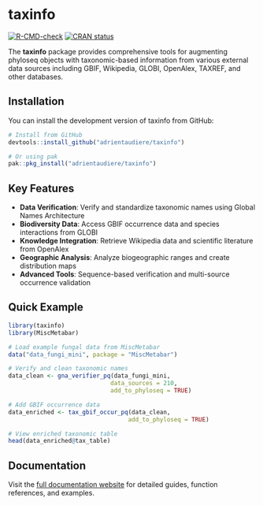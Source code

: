 
# taxinfo

<!-- badges: start -->
[![R-CMD-check](https://github.com/adrientaudiere/taxinfo/workflows/R-CMD-check/badge.svg)](https://github.com/adrientaudiere/taxinfo/actions)
[![CRAN status](https://www.r-project.org/Badges/version/taxinfo)](https://CRAN.R-project.org/package=taxinfo)
<!-- badges: end -->

The **taxinfo** package provides comprehensive tools for augmenting phyloseq objects with taxonomic-based information from various external data sources including GBIF, Wikipedia, GLOBI, OpenAlex, TAXREF, and other databases.

## Installation

You can install the development version of taxinfo from GitHub:

``` r
# Install from GitHub
devtools::install_github("adrientaudiere/taxinfo")

# Or using pak
pak::pkg_install("adrientaudiere/taxinfo")
```

## Key Features

- **Data Verification**: Verify and standardize taxonomic names using Global Names Architecture
- **Biodiversity Data**: Access GBIF occurrence data and species interactions from GLOBI
- **Knowledge Integration**: Retrieve Wikipedia data and scientific literature from OpenAlex
- **Geographic Analysis**: Analyze biogeographic ranges and create distribution maps
- **Advanced Tools**: Sequence-based verification and multi-source occurrence validation

## Quick Example

``` r
library(taxinfo)
library(MiscMetabar)

# Load example fungal data from MiscMetabar
data("data_fungi_mini", package = "MiscMetabar")

# Verify and clean taxonomic names
data_clean <- gna_verifier_pq(data_fungi_mini, 
                             data_sources = 210,
                             add_to_phyloseq = TRUE)

# Add GBIF occurrence data
data_enriched <- tax_gbif_occur_pq(data_clean,
                                  add_to_phyloseq = TRUE)

# View enriched taxonomic table
head(data_enriched@tax_table)
```

## Documentation

Visit the [full documentation website](https://adrientaudiere.github.io/taxinfo/) for detailed guides, function references, and examples.

